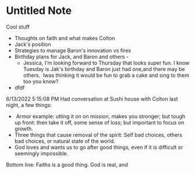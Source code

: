 # Untitled Note

Cool stuff

* Thoughts on faith and what makes Colton
* Jack's position
* Strategies to manage Baron's innovation vs fires
* Birthday plans for Jack, and Baron and others - 
	* Jessica, I'm looking forward to Thursday that looks super fun. I know Tuesday is Jak's birthday and Baron just had one,and there may be others.  Iwas thinking it would be fun to grab a cake and sing to them too you know?
* dfdf

6/13/2022 5:15:08 PM
Had conversation at Sushi house with Colton last night, a few things:

*  Armor example: utting it on on mission, makes you stronger; but tough up front: then take it off, some sense of loss; but important to focus on growth.
* Three things that cause removal of the spirit: Self bad choices, others bad choices, or natural state of the world.
* God loves and wants us to go after good things, even if it is difficult or seemingly impossible.

Bottom line: Faiths is a good thing. God is real, and
